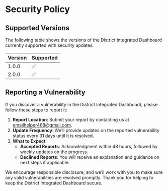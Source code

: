 # Security Policy

## Supported Versions

The following table shows the versions of the District Integrated Dashboard currently supported with security updates.

| Version | Supported          |
| ------- | ------------------ |
| 1.0.0   | :white_check_mark: |
| 2.0.0   | :white_check_mark: |
## Reporting a Vulnerability

If you discover a vulnerability in the District Integrated Dashboard, please follow these steps to report it:

1. **Report Location**: Submit your report by contacting us at [emailhelper468@gmail.com](emailhelper468@gmail.com).
2. **Update Frequency**: We’ll provide updates on the reported vulnerability status every 31 days until it is resolved.
3. **What to Expect**:
   - **Accepted Reports**: Acknowledgment within 48 hours, followed by weekly updates on the progress.
   - **Declined Reports**: You will receive an explanation and guidance on next steps if applicable.

We encourage responsible disclosure, and we’ll work with you to make sure any valid vulnerabilities are resolved promptly. Thank you for helping to keep the District Integrated Dashboard secure.
